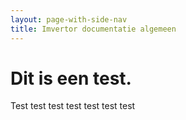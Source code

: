 ```yaml
---
layout: page-with-side-nav
title: Imvertor documentatie algemeen
---
```

# Dit is een test.
Test test test test test test test
